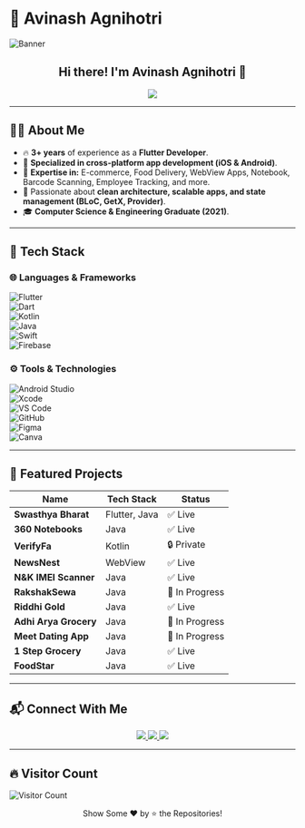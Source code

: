 # 🚀 Avinash Agnihotri  
![Banner](https://user-images.githubusercontent.com/116336087/215073475-910bcb6c-916f-484f-b095-82319b80d86e.png)

<h2 align="center">Hi there! I'm Avinash Agnihotri 👋</h2>

<p align="center">
  <img src="https://readme-typing-svg.herokuapp.com?color=%2336BCF7&size=32&center=true&width=600&height=50&lines= Flutter+%7C+Android+%7C+iOS+Developer;Clean+Architecture+%7C+State+Management;BLoC+%7C+GetX+%7C+Provider;UI%2FUX+Designer+%7C+Canva+%7C+Figma">
</p>

---

## 👨‍💻 About Me

- 🔥 **3+ years** of experience as a **Flutter Developer**.  
- 📱 **Specialized in cross-platform app development (iOS & Android)**.  
- 🚀 **Expertise in:** E-commerce, Food Delivery, WebView Apps, Notebook, Barcode Scanning, Employee Tracking, and more.  
- 💙 Passionate about **clean architecture, scalable apps, and state management (BLoC, GetX, Provider)**.  
- 🎓 **Computer Science & Engineering Graduate (2021)**.  

---

## 🔧 Tech Stack

### 🌐 **Languages & Frameworks**  
![Flutter](https://img.shields.io/badge/-Flutter-02569B?style=for-the-badge&logo=flutter&logoColor=white)  
![Dart](https://img.shields.io/badge/-Dart-1075C2?style=for-the-badge&logo=dart&logoColor=white)  
![Kotlin](https://img.shields.io/badge/-Kotlin-7F52FF?style=for-the-badge&logo=kotlin&logoColor=white)  
![Java](https://img.shields.io/badge/-Java-ED8B00?style=for-the-badge&logo=java&logoColor=white)  
![Swift](https://img.shields.io/badge/-Swift-FA7343?style=for-the-badge&logo=swift&logoColor=white)  
![Firebase](https://img.shields.io/badge/-Firebase-FFCA28?style=for-the-badge&logo=firebase&logoColor=white)  

### ⚙️ **Tools & Technologies**  
![Android Studio](https://img.shields.io/badge/-Android%20Studio-3DDC84?style=for-the-badge&logo=android-studio&logoColor=white)  
![Xcode](https://img.shields.io/badge/-Xcode-007ACC?style=for-the-badge&logo=xcode&logoColor=white)  
![VS Code](https://img.shields.io/badge/-VS%20Code-007ACC?style=for-the-badge&logo=visual-studio-code&logoColor=white)  
![GitHub](https://img.shields.io/badge/-GitHub-181717?style=for-the-badge&logo=github&logoColor=white)  
![Figma](https://img.shields.io/badge/-Figma-F24E1E?style=for-the-badge&logo=figma&logoColor=white)  
![Canva](https://img.shields.io/badge/-Canva-00C4CC?style=for-the-badge&logo=canva&logoColor=white)  

---

## 📱 Featured Projects

| Name | Tech Stack | Status |
|------|-----------|--------|
| **Swasthya Bharat** | Flutter, Java | ✅ Live |
| **360 Notebooks** | Java | ✅ Live |
| **VerifyFa** | Kotlin | 🔒 Private |
| **NewsNest** | WebView | ✅ Live |
| **N&K IMEI Scanner** | Java | ✅ Live |
| **RakshakSewa** | Java | 🚧 In Progress |
| **Riddhi Gold** | Java | ✅ Live |
| **Adhi Arya Grocery** | Java | 🚧 In Progress |
| **Meet Dating App** | Java | 🚧 In Progress |
| **1 Step Grocery** | Java | ✅ Live |
| **FoodStar** | Java | ✅ Live |

---

## 📬 Connect With Me  

<p align="center">
  <a href="https://www.linkedin.com/in/avinashagnihotri" target="_blank">
    <img src="https://img.shields.io/badge/-LinkedIn-0077B5?style=for-the-badge&logo=linkedin&logoColor=white"/>
  </a>
  <a href="mailto:devavinash76@gmail.com">
    <img src="https://img.shields.io/badge/-Gmail-D14836?style=for-the-badge&logo=gmail&logoColor=white"/>
  </a>
  <a href="https://instagram.com/realagnihotri" target="_blank">
    <img src="https://img.shields.io/badge/-Instagram-E4405F?style=for-the-badge&logo=instagram&logoColor=white"/>
  </a>
</p>

---

## 🔥 Visitor Count  
![Visitor Count](https://profile-counter.glitch.me/jaiswal4sudeep/count.svg)

<p align="center">
  Show Some ❤️ by ⭐ the Repositories!
</p>
